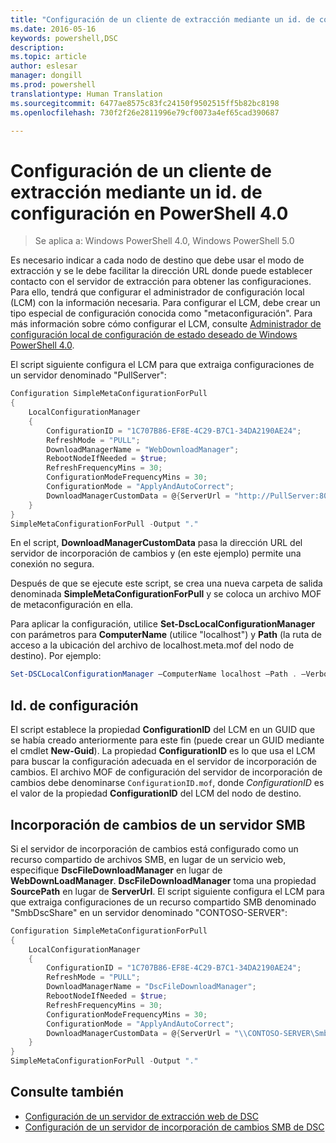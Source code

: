 ```yaml
---
title: "Configuración de un cliente de extracción mediante un id. de configuración en PowerShell 4.0"
ms.date: 2016-05-16
keywords: powershell,DSC
description: 
ms.topic: article
author: eslesar
manager: dongill
ms.prod: powershell
translationtype: Human Translation
ms.sourcegitcommit: 6477ae8575c83fc24150f9502515ff5b82bc8198
ms.openlocfilehash: 730f2f26e2811996e79cf0073a4ef65cad390687

---
```


# Configuración de un cliente de extracción mediante un id. de configuración en PowerShell 4.0

>Se aplica a: Windows PowerShell 4.0, Windows PowerShell 5.0

Es necesario indicar a cada nodo de destino que debe usar el modo de extracción y se le debe facilitar la dirección URL donde puede establecer contacto con el servidor de extracción para obtener las configuraciones. Para ello, tendrá que configurar el administrador de configuración local (LCM) con la información necesaria. Para configurar el LCM, debe crear un tipo especial de configuración conocida como "metaconfiguración". Para más información sobre cómo configurar el LCM, consulte [Administrador de configuración local de configuración de estado deseado de Windows PowerShell 4.0](metaConfig4.md).

El script siguiente configura el LCM para que extraiga configuraciones de un servidor denominado "PullServer":

```powershell
Configuration SimpleMetaConfigurationForPull 
{ 
    LocalConfigurationManager 
    { 
        ConfigurationID = "1C707B86-EF8E-4C29-B7C1-34DA2190AE24";
        RefreshMode = "PULL";
        DownloadManagerName = "WebDownloadManager";
        RebootNodeIfNeeded = $true;
        RefreshFrequencyMins = 30;
        ConfigurationModeFrequencyMins = 30; 
        ConfigurationMode = "ApplyAndAutoCorrect";
        DownloadManagerCustomData = @{ServerUrl = "http://PullServer:8080/PSDSCPullServer/PSDSCPullServer.svc"; AllowUnsecureConnection = “TRUE”}
    } 
} 
SimpleMetaConfigurationForPull -Output "."
```

En el script, **DownloadManagerCustomData** pasa la dirección URL del servidor de incorporación de cambios y (en este ejemplo) permite una conexión no segura. 

Después de que se ejecute este script, se crea una nueva carpeta de salida denominada **SimpleMetaConfigurationForPull** y se coloca un archivo MOF de metaconfiguración en ella.

Para aplicar la configuración, utilice **Set-DscLocalConfigurationManager** con parámetros para **ComputerName** (utilice "localhost") y **Path** (la ruta de acceso a la ubicación del archivo de localhost.meta.mof del nodo de destino). Por ejemplo: 
```powershell
Set-DSCLocalConfigurationManager –ComputerName localhost –Path . –Verbose.
```

## Id. de configuración
El script establece la propiedad **ConfigurationID** del LCM en un GUID que se había creado anteriormente para este fin (puede crear un GUID mediante el cmdlet **New-Guid**). La propiedad **ConfigurationID** es lo que usa el LCM para buscar la configuración adecuada en el servidor de incorporación de cambios. El archivo MOF de configuración del servidor de incorporación de cambios debe denominarse `ConfigurationID.mof`, donde *ConfigurationID* es el valor de la propiedad **ConfigurationID** del LCM del nodo de destino.

## Incorporación de cambios de un servidor SMB

Si el servidor de incorporación de cambios está configurado como un recurso compartido de archivos SMB, en lugar de un servicio web, especifique **DscFileDownloadManager** en lugar de **WebDownLoadManager**.
**DscFileDownloadManager** toma una propiedad **SourcePath** en lugar de **ServerUrl**. El script siguiente configura el LCM para que extraiga configuraciones de un recurso compartido SMB denominado "SmbDscShare" en un servidor denominado "CONTOSO-SERVER":

```powershell
Configuration SimpleMetaConfigurationForPull 
{ 
    LocalConfigurationManager 
    { 
        ConfigurationID = "1C707B86-EF8E-4C29-B7C1-34DA2190AE24";
        RefreshMode = "PULL";
        DownloadManagerName = "DscFileDownloadManager";
        RebootNodeIfNeeded = $true;
        RefreshFrequencyMins = 30;
        ConfigurationModeFrequencyMins = 30; 
        ConfigurationMode = "ApplyAndAutoCorrect";
        DownloadManagerCustomData = @{ServerUrl = "\\CONTOSO-SERVER\SmbDscShare"}
    } 
} 
SimpleMetaConfigurationForPull -Output "."
```

## Consulte también

- [Configuración de un servidor de extracción web de DSC](pullServer.md)
- [Configuración de un servidor de incorporación de cambios SMB de DSC](pullServerSMB.md)




<!--HONumber=Jun16_HO4-->


